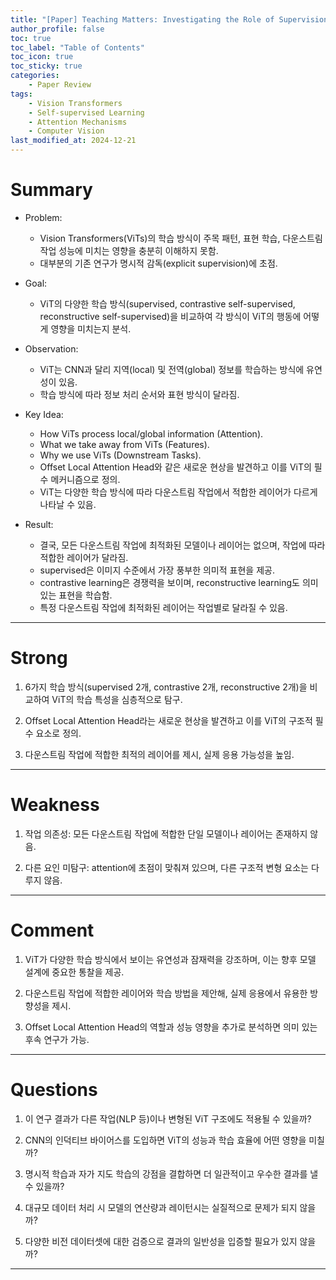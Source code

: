 ```yaml
---  
title: "[Paper] Teaching Matters: Investigating the Role of Supervision in Vision Transformers"  
author_profile: false  
toc: true  
toc_label: "Table of Contents"  
toc_icon: true  
toc_sticky: true  
categories:  
    - Paper Review
tags:  
    - Vision Transformers
    - Self-supervised Learning
    - Attention Mechanisms
    - Computer Vision
last_modified_at: 2024-12-21  
---
```


# **Summary**

- Problem:  
  - Vision Transformers(ViTs)의 학습 방식이 주목 패턴, 표현 학습, 다운스트림 작업 성능에 미치는 영향을 충분히 이해하지 못함.  
  - 대부분의 기존 연구가 명시적 감독(explicit supervision)에 초점.  

- Goal:  
  - ViT의 다양한 학습 방식(supervised, contrastive self-supervised, reconstructive self-supervised)을 비교하여 각 방식이 ViT의 행동에 어떻게 영향을 미치는지 분석.  

- Observation:  
  - ViT는 CNN과 달리 지역(local) 및 전역(global) 정보를 학습하는 방식에 유연성이 있음.  
  - 학습 방식에 따라 정보 처리 순서와 표현 방식이 달라짐.  

- Key Idea:
  - How ViTs process local/global information (Attention).
  - What we take away from ViTs (Features).
  - Why we use ViTs (Downstream Tasks).
  - Offset Local Attention Head와 같은 새로운 현상을 발견하고 이를 ViT의 필수 메커니즘으로 정의.  
  - ViT는 다양한 학습 방식에 따라 다운스트림 작업에서 적합한 레이어가 다르게 나타날 수 있음.  

- Result:
  - 결국, 모든 다운스트림 작업에 최적화된 모델이나 레이어는 없으며, 작업에 따라 적합한 레이어가 달라짐.
  - supervised은 이미지 수준에서 가장 풍부한 의미적 표현을 제공.  
  - contrastive learning은 경쟁력을 보이며, reconstructive learning도 의미 있는 표현을 학습함.  
  - 특정 다운스트림 작업에 최적화된 레이어는 작업별로 달라질 수 있음.  

---

# **Strong**  

1. 6가지 학습 방식(supervised 2개, contrastive 2개, reconstructive 2개)을 비교하여 ViT의 학습 특성을 심층적으로 탐구.  

2. Offset Local Attention Head라는 새로운 현상을 발견하고 이를 ViT의 구조적 필수 요소로 정의.  

3. 다운스트림 작업에 적합한 최적의 레이어를 제시, 실제 응용 가능성을 높임.  

---

# **Weakness**  

1. 작업 의존성: 모든 다운스트림 작업에 적합한 단일 모델이나 레이어는 존재하지 않음.  

2. 다른 요인 미탐구: attention에 초점이 맞춰져 있으며, 다른 구조적 변형 요소는 다루지 않음.  

---

# **Comment**  

1. ViT가 다양한 학습 방식에서 보이는 유연성과 잠재력을 강조하며, 이는 향후 모델 설계에 중요한 통찰을 제공.  

2. 다운스트림 작업에 적합한 레이어와 학습 방법을 제안해, 실제 응용에서 유용한 방향성을 제시.  

3. Offset Local Attention Head의 역할과 성능 영향을 추가로 분석하면 의미 있는 후속 연구가 가능.  

---

# **Questions**  

1. 이 연구 결과가 다른 작업(NLP 등)이나 변형된 ViT 구조에도 적용될 수 있을까?  

2. CNN의 인덕티브 바이어스를 도입하면 ViT의 성능과 학습 효율에 어떤 영향을 미칠까?  

3. 명시적 학습과 자가 지도 학습의 강점을 결합하면 더 일관적이고 우수한 결과를 낼 수 있을까?  

4. 대규모 데이터 처리 시 모델의 연산량과 레이턴시는 실질적으로 문제가 되지 않을까?  

5. 다양한 비전 데이터셋에 대한 검증으로 결과의 일반성을 입증할 필요가 있지 않을까?  

---
